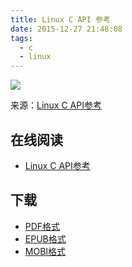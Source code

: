```yaml
---
title: Linux C API 参考
date: 2015-12-27 21:48:08
tags:
  - c
  - linux
---
```


![](https://ek8whxe.cloudimg.io/s/width/226/https://www.gitbook.com/cover/book/wizardforcel/linux-c-api-ref.jpg)

来源：[Linux C API参考](http://net.pku.edu.cn/~yhf/linux_c/)

<!--more-->

## 在线阅读 ##

+ [Linux C API参考](https://www.gitbook.com/book/wizardforcel/linux-c-api-ref/details)

## 下载 ##

+ [PDF格式](https://www.gitbook.com/download/pdf/book/wizardforcel/linux-c-api-ref)
+ [EPUB格式](https://www.gitbook.com/download/epub/book/wizardforcel/linux-c-api-ref)
+ [MOBI格式](https://www.gitbook.com/download/mobi/book/wizardforcel/linux-c-api-ref)